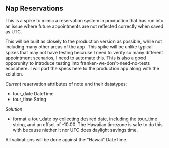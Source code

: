 ## Nap Reservations

This is a spike to mimic a reservation system in production that has run into an
issue where future appointments are not reflected correctly when saved as UTC.

This will be built as closely to the production version as possible, while not
including many other areas of the app.  This spike will be unlike typical spikes
that may not have testing because I need to verify so many different appointment
scenarios, I need to automate this.  This is also a good opporunity to introduce
testing into franken-we-don't-need-no-tests ecosphere.  I will port the specs
here to the production app along with the solution.

*Current* reservation attributes of note and their datatypes:
- tour_date DateTime
- tour_time String

*Solution*
- format a tour_date by collecting desired date, including the tour_time string, and an offset of -10:00.
The Hawaiian timezone is safe to do this with because niether it nor UTC does daylight savings time.

All validations will be done against the "Hawaii" DateTime.
